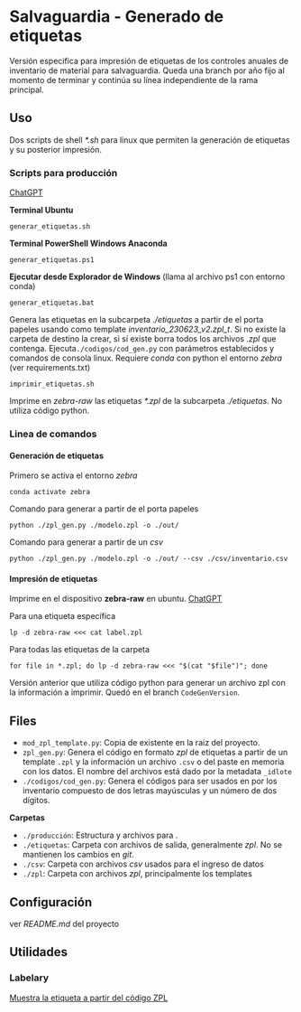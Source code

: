 # Salvaguardia - Generado de etiquetas
Versión especifica para impresión de etiquetas de los controles anuales de inventario de material para salvaguardia.
Queda una branch por año fijo al momento de terminar y continúa su línea independiente de la rama principal.

## Uso
Dos scripts de shell  _*.sh_ para linux que permiten la generación de etiquetas y su posterior impresión.

### Scripts para producción
[ChatGPT](https://chatgpt.com/c/5e331d27-bbba-4e2e-8413-ef946d1befe2)

**Terminal Ubuntu**
```
generar_etiquetas.sh
```

**Terminal PowerShell Windows Anaconda**
```
generar_etiquetas.ps1
```

**Ejecutar desde Explorador de Windows** (llama al archivo ps1 con entorno conda)
```
generar_etiquetas.bat
```

Genera las etiquetas en la subcarpeta *./etiquetas* a partir de el porta papeles usando como template *inventario_230623_v2.zpl_t*. Si no existe la carpeta de destino la crear, si sí existe borra todos los archivos *.zpl* que contenga.
Ejecuta`./codigos/cod_gen.py` con parámetros establecidos y comandos de consola linux.
Requiere _conda_ con python el entorno _zebra_ (ver requirements.txt)

```
imprimir_etiquetas.sh
```
Imprime en *zebra-raw* las etiquetas _*.zpl_ de la subcarpeta *./etiquetas*. No utiliza código python.

### Linea de comandos
#### Generación de etiquetas
Primero se activa el entorno _zebra_
```
conda activate zebra
```
Comando para generar a partir de el porta papeles
```
python ./zpl_gen.py ./modelo.zpl -o ./out/
```
Comando para generar a partir de un _csv_
```
python ./zpl_gen.py ./modelo.zpl -o ./out/ --csv ./csv/inventario.csv
```
#### Impresión de etiquetas
Imprime en el dispositivo __zebra-raw__ en ubuntu. [ChatGPT](https://chat.openai.com/c/4736aef4-f2ee-4197-9721-cee293930aa6)

Para una etiqueta específica
```
lp -d zebra-raw <<< cat label.zpl
```
Para todas las etiquetas de la carpeta
```
for file in *.zpl; do lp -d zebra-raw <<< "$(cat "$file")"; done
```

Versión anterior que utiliza código python para generar un archivo zpl con la información a imprimir. Quedó en el branch `CodeGenVersion`.


## Files
- `mod_zpl_template.py`: Copia de existente en la raiz del proyecto.
- `zpl_gen.py`: Genera el código en formato _zpl_ de etiquetas a partir de un template `.zpl` y la información un archivo `.csv` o del paste en memoria con los datos. El nombre del archivos está dado por la metadata `_idlote`
- `./codigos/cod_gen.py`: Genera el códigos para ser usados en por los inventario compuesto de dos letras mayúsculas y un número de dos dígitos. 

__Carpetas__
- `./producción`: Estructura y archivos para .
- `./etiquetas`: Carpeta con archivos de salida, generalmente _zpl_. No se mantienen los cambios en _git_.
- `./csv`: Carpeta con archivos _csv_ usados para el ingreso de datos
- `./zpl`: Carpeta con archivos _zpl_, principalmente los templates

## Configuración
ver _README.md_ del proyecto

## Utilidades
### Labelary
[Muestra la etiqueta a partir del código ZPL](http://labelary.com/viewer.html)
